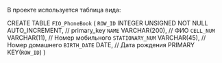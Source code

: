 В проекте используется таблица вида:

CREATE TABLE `FIO_PhoneBook` (
`ROW_ID`           INTEGER UNSIGNED NOT NULL AUTO_INCREMENT,    // primary_key
`NAME`             VARCHAR(200),                                // ФИО
`CELL_NUM`         VARCHAR(11),                                 // Номер мобильного
`STATIONARY_NUM`   VARCHAR(45),                                 // Номер домашнего
`BIRTH_DATE`       DATE,                                        // Дата рождения
PRIMARY KEY(`ROW_ID`)
)

